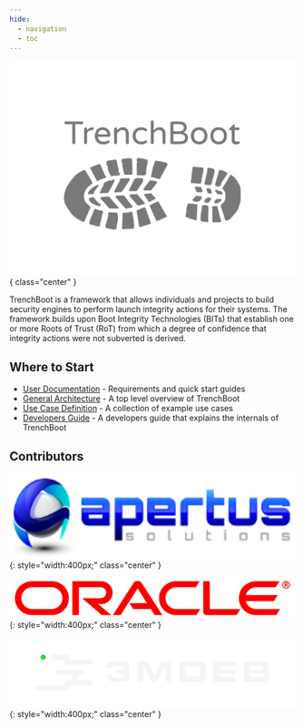 ```yaml
---
hide:
  - navigation
  - toc
---
```


<!-- markdownlint-disable first-line-heading -->

![](img/logo.svg){ class="center" }

TrenchBoot is a framework that allows individuals and projects to build
security engines to perform launch integrity actions for their systems. The
framework builds upon Boot Integrity Technologies (BITs) that establish one or
more Roots of Trust (RoT) from which a degree of confidence that integrity
actions were not subverted is derived.

## Where to Start

* [User Documentation](user-docs/index.md) - Requirements and quick start guides
* [General Architecture](theory/Architecture.md) - A top level overview of
  TrenchBoot
* [Use Case Definition](theory/UseCases.md) - A collection of example use cases
* [Developers Guide](dev-docs/DevelopersGuide.md) - A developers guide that
  explains the internals of TrenchBoot

## Contributors

![Apertus Solutions](assets/apertus_logo.svg)
{: style="width:400px;" class="center" }

![Oracle](assets/oracle_logo.svg){: style="width:400px;" class="center" }

![3mdeb Embedded System Consulting](assets/3mdeb_logo.svg)
{: style="width:400px;" class="center"  }
